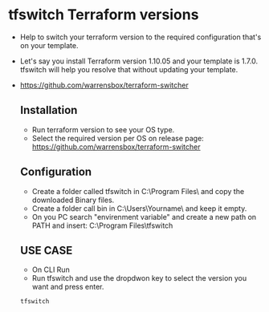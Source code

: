 # tfswitch Terraform versions 
- Help to switch your terraform version to the required configuration that's on your template.
- Let's say you install Terraform version 1.10.05 and your template is 1.7.0. tfswitch will help you resolve that without updating your template.
- https://github.com/warrensbox/terraform-switcher

  ## Installation
  - Run terraform version to see your OS type.
  - Select the required version per OS on release page: https://github.com/warrensbox/terraform-switcher
 
  ## Configuration
  - Create a folder called tfswitch in C:\Program Files\ and copy the downloaded Binary files.
  - Create a folder call bin in C:\Users\Yourname\ and keep it empty.
  - On you PC search "envirenment variable" and create a new path on PATH and insert: C:\Program Files\tfswitch
 
  ## USE CASE
  - On CLI Run
  - Run tfswitch and use the dropdwon key to select the version you want and press enter.
  ```
  tfswitch
  ```
